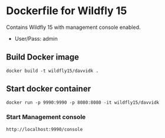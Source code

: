 # Dockerfile for Wildfly 15 
Contains Wildfly 15 with management console enabled.
* User/Pass: admin 

## Build Docker image 
 ```shell
docker build -t wildfly15/davvidk .
```

## Start docker container
```shell
docker run -p 9990:9990 -p 8080:8080 -it wildfly15/davvidk
```

### Start Management console 
```shell
http://localhost:9990/console
```